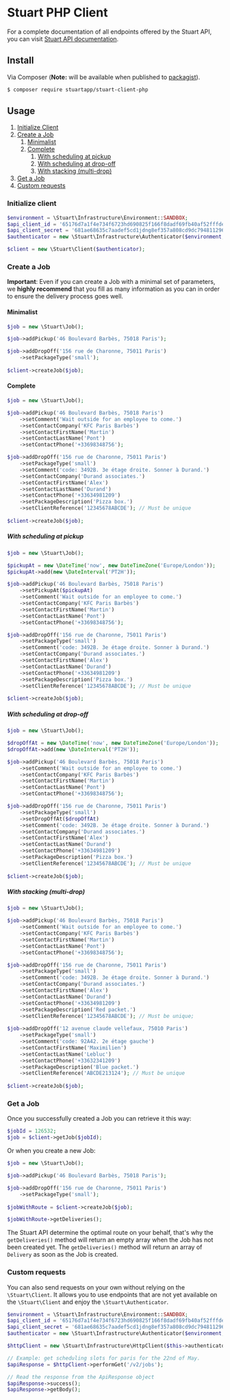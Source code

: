 # Stuart PHP Client
For a complete documentation of all endpoints offered by the Stuart API, you can visit [Stuart API documentation](https://stuart.api-docs.io).

## Install
Via Composer (**Note:** will be available when published to [packagist](https://packagist.org)).

``` bash
$ composer require stuartapp/stuart-client-php
```

## Usage

1. [Initialize Client](#initialize-client)
2. [Create a Job](#create-a-job)
    1. [Minimalist](#minimalist)
    2. [Complete](#complete)
        1. [With scheduling at pickup](#with-scheduling-at-pickup)
        2. [With scheduling at drop-off](#with-scheduling-at-drop-off)
        3. [With stacking (multi-drop)](#with-stacking-multi-drop)
3. [Get a Job](#get-a-job)
4. [Custom requests](#custom-requests)

### Initialize client

```php
$environment = \Stuart\Infrastructure\Environment::SANDBOX;
$api_client_id = '65176d7a1f4e734f6723hd690825f166f8dadf69fb40af52fffdeac4593e4bc'; // can be found here: https://admin-sandbox.stuart.com/client/api
$api_client_secret = '681ae68635c7aadef5cd1jdng8ef357a808cd9dc794811296446f19268d48fcd'; // can be found here: https://admin-sandbox.stuart.com/client/api
$authenticator = new \Stuart\Infrastructure\Authenticator($environment, $api_client_id, $api_client_secret);

$client = new \Stuart\Client($authenticator);
```

### Create a Job
**Important**: Even if you can create a Job with a minimal set of parameters, we **highly recommend** that you fill as many information as 
you can in order to ensure the delivery process goes well.


#### Minimalist
```php
$job = new \Stuart\Job();

$job->addPickup('46 Boulevard Barbès, 75018 Paris');

$job->addDropOff('156 rue de Charonne, 75011 Paris')
    ->setPackageType('small');
    
$client->createJob($job);
```

#### Complete

```php
$job = new \Stuart\Job();

$job->addPickup('46 Boulevard Barbès, 75018 Paris')
    ->setComment('Wait outside for an employee to come.')   
    ->setContactCompany('KFC Paris Barbès')                
    ->setContactFirstName('Martin')                         
    ->setContactLastName('Pont')                          
    ->setContactPhone('+33698348756');                     

$job->addDropOff('156 rue de Charonne, 75011 Paris')
    ->setPackageType('small')
    ->setComment('code: 3492B. 3e étage droite. Sonner à Durand.')
    ->setContactCompany('Durand associates.')
    ->setContactFirstName('Alex')
    ->setContactLastName('Durand')
    ->setContactPhone('+33634981209')
    ->setPackageDescription('Pizza box.')
    ->setClientReference('12345678ABCDE'); // Must be unique
    
$client->createJob($job);
```

##### With scheduling at pickup

```php
$job = new \Stuart\Job();

$pickupAt = new \DateTime('now', new DateTimeZone('Europe/London'));
$pickupAt->add(new \DateInterval('PT2H'));

$job->addPickup('46 Boulevard Barbès, 75018 Paris')
    ->setPickupAt($pickupAt)
    ->setComment('Wait outside for an employee to come.')   
    ->setContactCompany('KFC Paris Barbès')                
    ->setContactFirstName('Martin')                         
    ->setContactLastName('Pont')                          
    ->setContactPhone('+33698348756');                     

$job->addDropOff('156 rue de Charonne, 75011 Paris')
    ->setPackageType('small')
    ->setComment('code: 3492B. 3e étage droite. Sonner à Durand.')
    ->setContactCompany('Durand associates.')
    ->setContactFirstName('Alex')
    ->setContactLastName('Durand')
    ->setContactPhone('+33634981209')
    ->setPackageDescription('Pizza box.')
    ->setClientReference('12345678ABCDE'); // Must be unique
    
$client->createJob($job);
```

##### With scheduling at drop-off

```php
$job = new \Stuart\Job();

$dropOffAt = new \DateTime('now', new DateTimeZone('Europe/London'));
$dropOffAt->add(new \DateInterval('PT2H'));

$job->addPickup('46 Boulevard Barbès, 75018 Paris')
    ->setComment('Wait outside for an employee to come.')   
    ->setContactCompany('KFC Paris Barbès')                
    ->setContactFirstName('Martin')                         
    ->setContactLastName('Pont')                          
    ->setContactPhone('+33698348756');                     

$job->addDropOff('156 rue de Charonne, 75011 Paris')
    ->setPackageType('small')
    ->setDropOffAt($dropOffAt)
    ->setComment('code: 3492B. 3e étage droite. Sonner à Durand.')
    ->setContactCompany('Durand associates.')
    ->setContactFirstName('Alex')
    ->setContactLastName('Durand')
    ->setContactPhone('+33634981209')
    ->setPackageDescription('Pizza box.')
    ->setClientReference('12345678ABCDE'); // Must be unique
    
$client->createJob($job);
```

##### With stacking (multi-drop)

```php
$job = new \Stuart\Job();

$job->addPickup('46 Boulevard Barbès, 75018 Paris')
    ->setComment('Wait outside for an employee to come.')   
    ->setContactCompany('KFC Paris Barbès')                
    ->setContactFirstName('Martin')                         
    ->setContactLastName('Pont')                          
    ->setContactPhone('+33698348756');                     

$job->addDropOff('156 rue de Charonne, 75011 Paris')
    ->setPackageType('small')
    ->setComment('code: 3492B. 3e étage droite. Sonner à Durand.')
    ->setContactCompany('Durand associates.')
    ->setContactFirstName('Alex')
    ->setContactLastName('Durand')
    ->setContactPhone('+33634981209')
    ->setPackageDescription('Red packet.')
    ->setClientReference('12345678ABCDE'); // Must be unique;
    
$job->addDropOff('12 avenue claude vellefaux, 75010 Paris')
    ->setPackageType('small')
    ->setComment('code: 92A42. 2e étage gauche')
    ->setContactFirstName('Maximilien')
    ->setContactLastName('Lebluc')
    ->setContactPhone('+33632341209')
    ->setPackageDescription('Blue packet.')
    ->setClientReference('ABCDE213124'); // Must be unique
    
$client->createJob($job);
```

### Get a Job

Once you successfully created a Job you can retrieve it this way:

```php
$jobId = 126532;
$job = $client->getJob($jobId);
```

Or when you create a new Job:

```php
$job = new \Stuart\Job();

$job->addPickup('46 Boulevard Barbès, 75018 Paris');

$job->addDropOff('156 rue de Charonne, 75011 Paris')
    ->setPackageType('small');
    
$jobWithRoute = $client->createJob($job);

$jobWithRoute->getDeliveries();
```

The Stuart API determine the optimal route on your behalf, 
that's why the `getDeliveries()` method will return an empty 
array when the Job has not been created yet. The `getDeliveries()` 
method will return an array of `Delivery` as soon as the Job is created.

### Custom requests
You can also send requests on your own without relying on the `\Stuart\Client`.
It allows you to use endpoints that are not yet available on the `\Stuart\Client` and enjoy the `\Stuart\Authenticator`.

```php
$environment = \Stuart\Infrastructure\Environment::SANDBOX;
$api_client_id = '65176d7a1f4e734f6723hd690825f166f8dadf69fb40af52fffdeac4593e4bc'; // can be found here: https://admin-sandbox.stuart.com/client/api
$api_client_secret = '681ae68635c7aadef5cd1jdng8ef357a808cd9dc794811296446f19268d48fcd'; // can be found here: https://admin-sandbox.stuart.com/client/api
$authenticator = new \Stuart\Infrastructure\Authenticator($environment, $api_client_id, $api_client_secret);

$httpClient = new \Stuart\Infrastructure\HttpClient($this->authenticator);

// Example: get scheduling slots for paris for the 22nd of May.
$apiResponse = $httpClient->performGet('/v2/jobs');

// Read the response from the ApiResponse object
$apiResponse->success();
$apiResponse->getBody();
```
